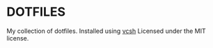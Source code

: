 # DOTFILES #

My collection of dotfiles. Installed using [vcsh](https://github.com/RichiH/vcsh) Licensed under the MIT license.
